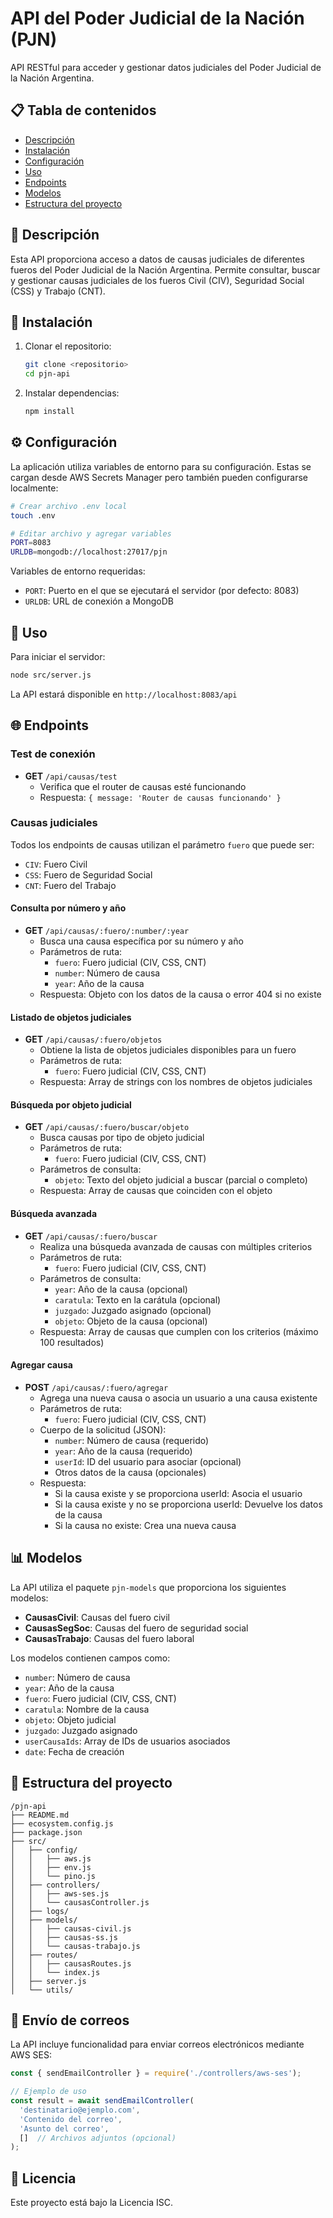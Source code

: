 # API del Poder Judicial de la Nación (PJN)

API RESTful para acceder y gestionar datos judiciales del Poder Judicial de la Nación Argentina.

## 📋 Tabla de contenidos

- [Descripción](#descripción)
- [Instalación](#instalación)
- [Configuración](#configuración)
- [Uso](#uso)
- [Endpoints](#endpoints)
- [Modelos](#modelos)
- [Estructura del proyecto](#estructura-del-proyecto)

## 📝 Descripción

Esta API proporciona acceso a datos de causas judiciales de diferentes fueros del Poder Judicial de la Nación Argentina. Permite consultar, buscar y gestionar causas judiciales de los fueros Civil (CIV), Seguridad Social (CSS) y Trabajo (CNT).

## 🚀 Instalación

1. Clonar el repositorio:
   ```bash
   git clone <repositorio>
   cd pjn-api
   ```

2. Instalar dependencias:
   ```bash
   npm install
   ```

## ⚙️ Configuración

La aplicación utiliza variables de entorno para su configuración. Estas se cargan desde AWS Secrets Manager pero también pueden configurarse localmente:

```bash
# Crear archivo .env local
touch .env

# Editar archivo y agregar variables
PORT=8083
URLDB=mongodb://localhost:27017/pjn
```

Variables de entorno requeridas:
- `PORT`: Puerto en el que se ejecutará el servidor (por defecto: 8083)
- `URLDB`: URL de conexión a MongoDB

## 🏁 Uso

Para iniciar el servidor:

```bash
node src/server.js
```

La API estará disponible en `http://localhost:8083/api`

## 🌐 Endpoints

### Test de conexión
- **GET** `/api/causas/test`
  - Verifica que el router de causas esté funcionando
  - Respuesta: `{ message: 'Router de causas funcionando' }`

### Causas judiciales

Todos los endpoints de causas utilizan el parámetro `fuero` que puede ser:
- `CIV`: Fuero Civil
- `CSS`: Fuero de Seguridad Social
- `CNT`: Fuero del Trabajo

#### Consulta por número y año
- **GET** `/api/causas/:fuero/:number/:year`
  - Busca una causa específica por su número y año
  - Parámetros de ruta:
    - `fuero`: Fuero judicial (CIV, CSS, CNT)
    - `number`: Número de causa
    - `year`: Año de la causa
  - Respuesta: Objeto con los datos de la causa o error 404 si no existe

#### Listado de objetos judiciales
- **GET** `/api/causas/:fuero/objetos`
  - Obtiene la lista de objetos judiciales disponibles para un fuero
  - Parámetros de ruta:
    - `fuero`: Fuero judicial (CIV, CSS, CNT)
  - Respuesta: Array de strings con los nombres de objetos judiciales

#### Búsqueda por objeto judicial
- **GET** `/api/causas/:fuero/buscar/objeto`
  - Busca causas por tipo de objeto judicial
  - Parámetros de ruta:
    - `fuero`: Fuero judicial (CIV, CSS, CNT)
  - Parámetros de consulta:
    - `objeto`: Texto del objeto judicial a buscar (parcial o completo)
  - Respuesta: Array de causas que coinciden con el objeto

#### Búsqueda avanzada
- **GET** `/api/causas/:fuero/buscar`
  - Realiza una búsqueda avanzada de causas con múltiples criterios
  - Parámetros de ruta:
    - `fuero`: Fuero judicial (CIV, CSS, CNT)
  - Parámetros de consulta:
    - `year`: Año de la causa (opcional)
    - `caratula`: Texto en la carátula (opcional)
    - `juzgado`: Juzgado asignado (opcional)
    - `objeto`: Objeto de la causa (opcional)
  - Respuesta: Array de causas que cumplen con los criterios (máximo 100 resultados)

#### Agregar causa
- **POST** `/api/causas/:fuero/agregar`
  - Agrega una nueva causa o asocia un usuario a una causa existente
  - Parámetros de ruta:
    - `fuero`: Fuero judicial (CIV, CSS, CNT)
  - Cuerpo de la solicitud (JSON):
    - `number`: Número de causa (requerido)
    - `year`: Año de la causa (requerido)
    - `userId`: ID del usuario para asociar (opcional)
    - Otros datos de la causa (opcionales)
  - Respuesta: 
    - Si la causa existe y se proporciona userId: Asocia el usuario
    - Si la causa existe y no se proporciona userId: Devuelve los datos de la causa
    - Si la causa no existe: Crea una nueva causa

## 📊 Modelos

La API utiliza el paquete `pjn-models` que proporciona los siguientes modelos:

- **CausasCivil**: Causas del fuero civil
- **CausasSegSoc**: Causas del fuero de seguridad social
- **CausasTrabajo**: Causas del fuero laboral

Los modelos contienen campos como:
- `number`: Número de causa
- `year`: Año de la causa
- `fuero`: Fuero judicial (CIV, CSS, CNT)
- `caratula`: Nombre de la causa
- `objeto`: Objeto judicial
- `juzgado`: Juzgado asignado
- `userCausaIds`: Array de IDs de usuarios asociados
- `date`: Fecha de creación

## 📁 Estructura del proyecto

```
/pjn-api
├── README.md
├── ecosystem.config.js
├── package.json
├── src/
│   ├── config/
│   │   ├── aws.js
│   │   ├── env.js
│   │   └── pino.js
│   ├── controllers/
│   │   ├── aws-ses.js
│   │   └── causasController.js
│   ├── logs/
│   ├── models/
│   │   ├── causas-civil.js
│   │   ├── causas-ss.js
│   │   └── causas-trabajo.js
│   ├── routes/
│   │   ├── causasRoutes.js
│   │   └── index.js
│   ├── server.js
│   └── utils/
```

## 📧 Envío de correos

La API incluye funcionalidad para enviar correos electrónicos mediante AWS SES:

```javascript
const { sendEmailController } = require('./controllers/aws-ses');

// Ejemplo de uso
const result = await sendEmailController(
  'destinatario@ejemplo.com',
  'Contenido del correo',
  'Asunto del correo',
  []  // Archivos adjuntos (opcional)
);
```

## 📄 Licencia

Este proyecto está bajo la Licencia ISC.